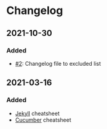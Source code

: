 # Changelog

## 2021-10-30
### Added
- [#2](https://github.com/devatherock/blog/issues/2): Changelog file to excluded list

## 2021-03-16
### Added
- [Jekyll](https://jekyllrb.com/) cheatsheet
- [Cucumber](https://cucumber.io/) cheatsheet